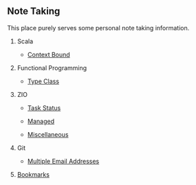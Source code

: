## Note Taking

This place purely serves some personal note taking information.

1. Scala

    * [Context Bound](context-bounds.md)

2. Functional Programming 

    * [Type Class](type-class.md)

3. ZIO 

    * [Task Status](zio-task-status.md)

    * [Managed](zio-managed.md)

    * [Miscellaneous](zio-miscellaneous.md)

4. Git

    * [Multiple Email Addresses](multiple-email-addresses.md)

6. [Bookmarks](bookmarks.md)

